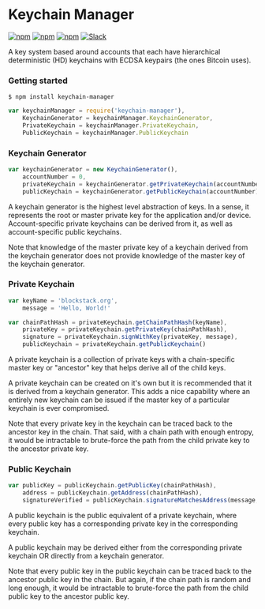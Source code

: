 # Keychain Manager

[![npm](https://img.shields.io/npm/v/keychain-manager.svg)](https://www.npmjs.com/package/keychain-manager)
[![npm](https://img.shields.io/npm/dm/keychain-manager.svg)](https://www.npmjs.com/package/keychain-manager)
[![npm](https://img.shields.io/npm/l/keychain-manager.svg)](https://www.npmjs.com/package/keychain-manager)
[![Slack](http://slack.blockstack.org/badge.svg)](http://slack.blockstack.org/)

A key system based around accounts that each have hierarchical deterministic (HD) keychains with ECDSA keypairs (the ones Bitcoin uses).

### Getting started

```
$ npm install keychain-manager
```

```js
var keychainManager = require('keychain-manager'),
    KeychainGenerator = keychainManager.KeychainGenerator,
    PrivateKeychain = keychainManager.PrivateKeychain,
    PublicKeychain = keychainManager.PublicKeychain
```

### Keychain Generator

```js
var keychainGenerator = new KeychainGenerator(),
    accountNumber = 0,
    privateKeychain = keychainGenerator.getPrivateKeychain(accountNumber),
    publicKeychain = keychainGenerator.getPublicKeychain(accountNumber)
```

A keychain generator is the highest level abstraction of keys. In a sense, it represents the root or master private key for the application and/or device. Account-specific private keychains can be derived from it, as well as account-specific public keychains.

Note that knowledge of the master private key of a keychain derived from the keychain generator does not provide knowledge of the master key of the keychain generator.


### Private Keychain

```js
var keyName = 'blockstack.org',
    message = 'Hello, World!'

var chainPathHash = privateKeychain.getChainPathHash(keyName),
    privateKey = privateKeychain.getPrivateKey(chainPathHash),
    signature = privateKeychain.signWithKey(privateKey, message),
    publicKeychain = privateKeychain.getPublicKeychain()
```

A private keychain is a collection of private keys with a chain-specific master key or "ancestor" key that helps derive all of the child keys.

A private keychain can be created on it's own but it is recommended that it is derived from a keychain generator. This adds a nice capability where an entirely new keychain can be issued if the master key of a particular keychain is ever compromised.

Note that every private key in the keychain can be traced back to the ancestor key in the chain. That said, with a chain path with enough entropy, it would be intractable to brute-force the path from the child private key to the ancestor private key.

### Public Keychain

```js
var publicKey = publicKeychain.getPublicKey(chainPathHash),
    address = publicKeychain.getAddress(chainPathHash),
    signatureVerified = publicKeychain.signatureMatchesAddress(message, signature, address)
```

A public keychain is the public equivalent of a private keychain, where every public key has a corresponding private key in the corresponding keychain.

A public keychain may be derived either from the corresponding private keychain OR directly from a keychain generator.

Note that every public key in the public keychain can be traced back to the ancestor public key in the chain. But again, if the chain path is random and long enough, it would be intractable to brute-force the path from the child public key to the ancestor public key.

